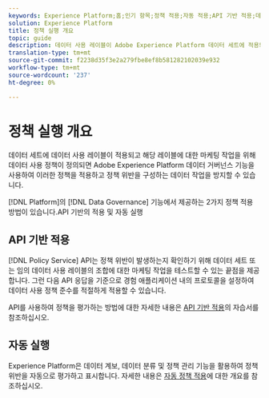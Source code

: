 ```yaml
---
keywords: Experience Platform;홈;인기 항목;정책 적용;자동 적용;API 기반 적용;데이터 거버넌스
solution: Experience Platform
title: 정책 실행 개요
topic: guide
description: 데이터 사용 레이블이 Adobe Experience Platform 데이터 세트에 적용되었고 해당 레이블에 대한 마케팅 작업을 위해 데이터 사용 정책이 정의된 경우 데이터 거버넌스 기능을 사용하여 이러한 정책을 적용하고 정책 위반을 구성하는 데이터 작업을 방지할 수 있습니다. 플랫폼의 데이터 거버넌스 기능, API 기반의 적용 및 자동 실행으로 제공되는 두 가지 정책 실행 방법이 있습니다.
translation-type: tm+mt
source-git-commit: f2238d35f3e2a279fbe8ef8b581282102039e932
workflow-type: tm+mt
source-wordcount: '237'
ht-degree: 0%

---
```



# 정책 실행 개요

데이터 세트에 데이터 사용 레이블이 적용되고 해당 레이블에 대한 마케팅 작업을 위해 데이터 사용 정책이 정의되면 Adobe Experience Platform 데이터 거버넌스 기능을 사용하여 이러한 정책을 적용하고 정책 위반을 구성하는 데이터 작업을 방지할 수 있습니다.

[!DNL Platform]의 [!DNL Data Governance] 기능에서 제공하는 2가지 정책 적용 방법이 있습니다.API 기반의 적용 및 자동 실행

## API 기반 적용

[!DNL Policy Service] API는 정책 위반이 발생하는지 확인하기 위해 데이터 세트 또는 임의 데이터 사용 레이블의 조합에 대한 마케팅 작업을 테스트할 수 있는 끝점을 제공합니다. 그런 다음 API 응답을 기준으로 경험 애플리케이션 내의 프로토콜을 설정하여 데이터 사용 정책 준수를 적절하게 적용할 수 있습니다.

API를 사용하여 정책을 평가하는 방법에 대한 자세한 내용은 [API 기반 적용](./api-enforcement.md)의 자습서를 참조하십시오.

## 자동 실행

Experience Platform은 데이터 계보, 데이터 분류 및 정책 관리 기능을 활용하여 정책 위반을 자동으로 평가하고 표시합니다. 자세한 내용은 [자동 정책 적용](./auto-enforcement.md)에 대한 개요를 참조하십시오.